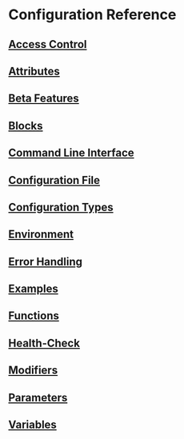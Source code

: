 # Configuration Reference

## [Access Control](access-control.md)

## [Attributes](attributes.md)

## [Beta Features](beta-features.md)

## [Blocks](blocks.md)

## [Command Line Interface](cli.md)

## [Configuration File](config-file.md)

## [Configuration Types](config-types.md)

## [Environment](environment.md)

## [Error Handling](error-handling.md)

## [Examples](examples.md)

## [Functions](functions.md)

## [Health-Check](health-check.md)

## [Modifiers](modifiers.md)

## [Parameters](parameters.md)

## [Variables](variables.md)
